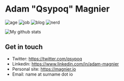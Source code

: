 # Adam "Qsypoq" Magnier
![age](https://img.shields.io/badge/Age-30yo-informational)
![job](https://img.shields.io/badge/Working%20as-TechOps%20Infra-informational)
![blog](https://img.shields.io/badge/Blogger-Sporadic-informational)
![nerd](https://img.shields.io/badge/Nerd-Full%20Time-informational)

![My github stats](https://github-readme-stats.vercel.app/api?username=qsypoq)

## Get in touch
- Twitter: https://twitter.com/qsypoq
- Linkedin: https://www.linkedin.com/in/adam-magnier
- Personal site: https://magnier.io
- Email: name at surname dot io
